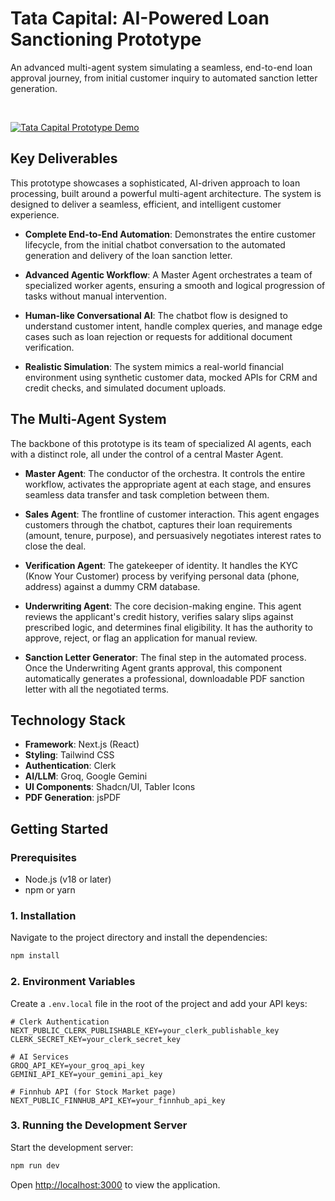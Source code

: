 # Tata Capital: AI-Powered Loan Sanctioning Prototype

An advanced multi-agent system simulating a seamless, end-to-end loan approval journey, from initial customer inquiry to automated sanction letter generation.

<br/>

[![Tata Capital Prototype Demo](https://img.youtube.com/vi/YOUR_YOUTUBE_VIDEO_ID/0.jpg)](https://youtu.be/Ic4-78fb1CQ)

## Key Deliverables

This prototype showcases a sophisticated, AI-driven approach to loan processing, built around a powerful multi-agent architecture. The system is designed to deliver a seamless, efficient, and intelligent customer experience.

- **Complete End-to-End Automation**: Demonstrates the entire customer lifecycle, from the initial chatbot conversation to the automated generation and delivery of the loan sanction letter.

- **Advanced Agentic Workflow**: A Master Agent orchestrates a team of specialized worker agents, ensuring a smooth and logical progression of tasks without manual intervention.

- **Human-like Conversational AI**: The chatbot flow is designed to understand customer intent, handle complex queries, and manage edge cases such as loan rejection or requests for additional document verification.

- **Realistic Simulation**: The system mimics a real-world financial environment using synthetic customer data, mocked APIs for CRM and credit checks, and simulated document uploads.

## The Multi-Agent System

The backbone of this prototype is its team of specialized AI agents, each with a distinct role, all under the control of a central Master Agent.

- **Master Agent**: The conductor of the orchestra. It controls the entire workflow, activates the appropriate agent at each stage, and ensures seamless data transfer and task completion between them.

- **Sales Agent**: The frontline of customer interaction. This agent engages customers through the chatbot, captures their loan requirements (amount, tenure, purpose), and persuasively negotiates interest rates to close the deal.

- **Verification Agent**: The gatekeeper of identity. It handles the KYC (Know Your Customer) process by verifying personal data (phone, address) against a dummy CRM database.

- **Underwriting Agent**: The core decision-making engine. This agent reviews the applicant's credit history, verifies salary slips against prescribed logic, and determines final eligibility. It has the authority to approve, reject, or flag an application for manual review.

- **Sanction Letter Generator**: The final step in the automated process. Once the Underwriting Agent grants approval, this component automatically generates a professional, downloadable PDF sanction letter with all the negotiated terms.

## Technology Stack

- **Framework**: Next.js (React)
- **Styling**: Tailwind CSS
- **Authentication**: Clerk
- **AI/LLM**: Groq, Google Gemini
- **UI Components**: Shadcn/UI, Tabler Icons
- **PDF Generation**: jsPDF

## Getting Started

### Prerequisites
- Node.js (v18 or later)
- npm or yarn

### 1. Installation

Navigate to the project directory and install the dependencies:

```bash
npm install
```

### 2. Environment Variables

Create a `.env.local` file in the root of the project and add your API keys:

```env
# Clerk Authentication
NEXT_PUBLIC_CLERK_PUBLISHABLE_KEY=your_clerk_publishable_key
CLERK_SECRET_KEY=your_clerk_secret_key

# AI Services
GROQ_API_KEY=your_groq_api_key
GEMINI_API_KEY=your_gemini_api_key

# Finnhub API (for Stock Market page)
NEXT_PUBLIC_FINNHUB_API_KEY=your_finnhub_api_key
```

### 3. Running the Development Server

Start the development server:

```bash
npm run dev
```

Open [http://localhost:3000](http://localhost:3000) to view the application.
